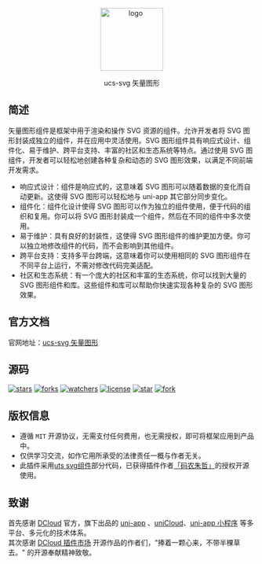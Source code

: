 <p align="center"><img alt="logo" src="https://ucs.cloudsimpler.com/logo/svg.svg" width="128"></p>
<p align="center">ucs-svg 矢量图形</p>

## 简述
矢量图形组件是框架中用于渲染和操作 SVG 资源的组件。允许开发者将 SVG 图形封装成独立的组件，并在应用中灵活使用。SVG 图形组件具有响应式设计、组件化、易于维护、跨平台支持、丰富的社区和生态系统等特点。通过使用 SVG 图组件，开发者可以轻松地创建各种复杂和动态的 SVG 图形效果，以满足不同前端开发需求。

- 响应式设计：组件是响应式的，这意味着 SVG 图形可以随着数据的变化而自动更新。这使得 SVG 图形可以轻松地与 uni-app 其它部分同步变化。
- 组件化：组件化设计使得 SVG 图形可以作为独立的组件使用，便于代码的组织和复用。你可以将 SVG 图形封装成一个组件，然后在不同的组件中多次使用。
- 易于维护：具有良好的封装性，这使得 SVG 图形组件的维护更加方便。你可以独立地修改组件的代码，而不会影响到其他组件。
- 跨平台支持：支持多平台跨端，这意味着你可以使用相同的 SVG 图形组件在不同平台上运行，不需对修改代码完美适配。
- 社区和生态系统：有一个庞大的社区和丰富的生态系统，你可以找到大量的 SVG 图形组件和库。这些组件和库可以帮助你快速实现各种复杂的 SVG 图形效果。

## 官方文档
官网地址：[ucs-svg 矢量图形](https://ucs.cloudsimpler.com/library/ucs-svg/)

## 源码
[![stars](https://img.shields.io/github/stars/cloudsimpler/uni-ucs-design?style=social)](https://github.com/cloudsimpler/uni-ucs-design/tree/main/uni_modules/ucs-svg)
[![forks](https://img.shields.io/github/forks/cloudsimpler/uni-ucs-design?style=social)](https://github.com/cloudsimpler/uni-ucs-design/tree/main/uni_modules/ucs-svg)
[![watchers](https://img.shields.io/github/watchers/cloudsimpler/uni-ucs-design?style=social)](https://github.com/cloudsimpler/uni-ucs-design/tree/main/uni_modules/ucs-svg)
[![license](https://img.shields.io/github/license/cloudsimpler/uni-ucs-design?style=social)](https://github.com/cloudsimpler/uni-ucs-design/tree/main/uni_modules/ucs-svg)
[![star](https://gitee.com/cloudsimpler/uni-ucs-design/badge/star.svg?theme=white)](https://github.com/cloudsimpler/uni-ucs-design/tree/main/uni_modules/ucs-svg)
[![fork](https://gitee.com/cloudsimpler/uni-ucs-design/badge/fork.svg?theme=white)](https://github.com/cloudsimpler/uni-ucs-design/tree/main/uni_modules/ucs-svg)

## 版权信息
- 遵循 `MIT` 开源协议，无需支付任何费用，也无需授权，即可将框架应用到产品中。
- 仅供学习交流，如作它用所承受的法律责任一概与作者无关。
- 此插件采用[uts svg组件](https://ext.dcloud.net.cn/plugin?id=14948)部分代码，已获得插件作者[「码农朱哲」](https://ext.dcloud.net.cn/publisher?id=9053)的授权开源使用。

## 致谢
首先感谢 [DCloud](https://www.dcloud.io/) 官方，旗下出品的 [uni-app](https://uniapp.dcloud.net.cn/) 、[uniCloud](https://uniapp.dcloud.net.cn/uniCloud/)、[uni-app 小程序](https://nativesupport.dcloud.net.cn/README) 等多平台、多元化的技术体系。  
其次感谢 [DCloud 插件市场](https://ext.dcloud.net.cn/) 开源作品的作者们，"捧着一颗心来，不带半棵草去。" 的开源奉献精神致敬。